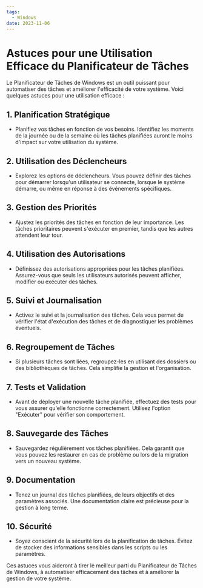 ```yaml
---
tags:
  - Windows
date: 2023-11-06
---
```


# Astuces pour une Utilisation Efficace du Planificateur de Tâches


Le Planificateur de Tâches de Windows est un outil puissant pour automatiser des tâches et améliorer l'efficacité de votre système. Voici quelques astuces pour une utilisation efficace :

## 1. Planification Stratégique

- Planifiez vos tâches en fonction de vos besoins. Identifiez les moments de la journée ou de la semaine où les tâches planifiées auront le moins d'impact sur votre utilisation du système.

## 2. Utilisation des Déclencheurs

- Explorez les options de déclencheurs. Vous pouvez définir des tâches pour démarrer lorsqu'un utilisateur se connecte, lorsque le système démarre, ou même en réponse à des événements spécifiques.

## 3. Gestion des Priorités

- Ajustez les priorités des tâches en fonction de leur importance. Les tâches prioritaires peuvent s'exécuter en premier, tandis que les autres attendent leur tour.

## 4. Utilisation des Autorisations

- Définissez des autorisations appropriées pour les tâches planifiées. Assurez-vous que seuls les utilisateurs autorisés peuvent afficher, modifier ou exécuter des tâches.

## 5. Suivi et Journalisation

- Activez le suivi et la journalisation des tâches. Cela vous permet de vérifier l'état d'exécution des tâches et de diagnostiquer les problèmes éventuels.

## 6. Regroupement de Tâches

- Si plusieurs tâches sont liées, regroupez-les en utilisant des dossiers ou des bibliothèques de tâches. Cela simplifie la gestion et l'organisation.

## 7. Tests et Validation

- Avant de déployer une nouvelle tâche planifiée, effectuez des tests pour vous assurer qu'elle fonctionne correctement. Utilisez l'option "Exécuter" pour vérifier son comportement.

## 8. Sauvegarde des Tâches

- Sauvegardez régulièrement vos tâches planifiées. Cela garantit que vous pouvez les restaurer en cas de problème ou lors de la migration vers un nouveau système.

## 9. Documentation

- Tenez un journal des tâches planifiées, de leurs objectifs et des paramètres associés. Une documentation claire est précieuse pour la gestion à long terme.

## 10. Sécurité

- Soyez conscient de la sécurité lors de la planification de tâches. Évitez de stocker des informations sensibles dans les scripts ou les paramètres.

Ces astuces vous aideront à tirer le meilleur parti du Planificateur de Tâches de Windows, à automatiser efficacement des tâches et à améliorer la gestion de votre système.

